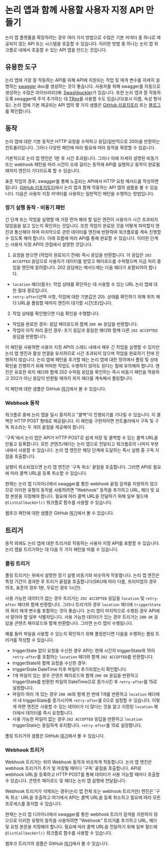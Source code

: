 <properties 
	pageTitle="논리 앱에 대한 API 만들기" 
	description="논리 앱과 함께 사용할 사용자 지정 API 만들기" 
	authors="jeffhollan" 
	manager="dwrede" 
	editor="" 
	services="logic-apps" 
	documentationCenter=""/>

<tags
	ms.service="logic-apps"
	ms.workload="integration"
	ms.tgt_pltfrm="na"
	ms.devlang="na"	
	ms.topic="article"
	ms.date="07/25/2016"
	ms.author="jehollan"/>
    
# 논리 앱과 함께 사용할 사용자 지정 API 만들기

논리 앱 플랫폼을 확장하려는 경우 여러 가지 방법으로 수많은 기본 커넥터 중 하나로 제공되지 않는 API 또는 시스템을 호출할 수 있습니다. 이러한 방법 중 하나는 논리 앱 워크플로 내에서 호출할 수 있는 API 앱을 만드는 것입니다.

## 유용한 도구

논리 앱에 가장 잘 작동하는 API를 위해 API에 지원되는 작업 및 매개 변수를 자세히 설명하는 [swagger](http://swagger.io) doc를 생성하는 것이 좋습니다. 사용자를 위해 swagger를 자동으로 생성하는 수많은 라이브러리(예: [Swashbuckle](https://github.com/domaindrivendev/Swashbuckle))가 있습니다. 또한 논리 앱과 잘 작동하도록 swagger에 주석 추가하는 데 [TRex](https://github.com/nihaue/TRex)를 사용할 수도 있습니다(표시 이름, 속성 형식 등). 논리 앱에 기본 제공되는 API 앱의 몇 가지 샘플은 [GitHub 리포지토리](http://github.com/logicappsio) 또는 [블로그](http://aka.ms/logicappsblog)를 확인합니다.

## 동작

논리 앱에 대한 기본 동작은 HTTP 요청을 수락하고 응답(일반적으로 200)을 반환하는 컨트롤러입니다. 그러나 다양한 패턴에 따라 필요에 따라 동작을 확장할 수 있습니다.

기본적으로 논리 앱 엔진은 1분 후 시간 초과됩니다. 그러나 아래 자세히 설명된 비동기 또는 webhook 패턴을 따라 시간이 오래 걸리는 동작에 API를 실행하고 동작이 완료될 때까지 엔진이 기다리도록 할 수 있습니다.

표준 작업의 경우, swagger를 통해 노출되는 API에서 HTTP 요청 메서드를 작성하면 됩니다. [GitHub 리포지토리](https://github.com/logicappsio)에서 논리 앱과 함께 작동하는 API 앱의 샘플을 볼 수 있습니다. 다음은 사용자 지정 커넥터를 사용하는 일반적인 패턴을 수행하는 방법입니다.

### 장기 실행 동작 - 비동기 패턴

긴 단계 또는 작업을 실행할 때 가장 먼저 해야 할 일은 엔진이 사용자가 시간 초과되지 않았음을 알고 있는지 확인하는 것입니다. 또한 작업이 완료된 것을 어떻게 파악할지 엔진과 통신해야 하며 마지막으로 관련 데이터를 엔진에 반환하여 워크플로를 계속 진행할 수 있도록 해야 합니다. 아래 흐름에 따라 API를 통해 완료할 수 있습니다. 이러한 단계는 사용자 지정 API의 관점에서 설명한 것입니다.

1. 요청을 받으면 (작업이 완료되기 전에) 즉시 응답을 반환합니다. 이 응답은 `202 ACCEPTED` 응답으로 사용자가 데이터를 받았고 페이로드를 수락했으며 지금 처리 중임을 엔진에 알려줍니다. 202 응답에는 메서드에는 다음 헤더가 포함되어야 합니다.
 * `location` 헤더(필수): 작업 상태를 확인하는 데 사용할 수 있는 URL 논리 앱에 대한 절대 경로입니다.
 * `retry-after`(선택 사항, 작업에 대한 기본값은 20). 상태를 확인하기 위해 위치 헤더 URL을 폴링할 때까지 엔진이 대기할 시간(초)입니다.

2. 작업 상태를 확인했으면 다음 확인을 수행합니다.
 * 작업을 완료한 경우: 응답 페이로드와 함께 `200 OK` 응답을 반환합니다.
 * 작업이 아직 처리 중인 경우: 초기 응답과 동일한 헤더와 함께 다른 `202 ACCEPTED` 응답을 반환합니다.

이 패턴을 사용하면 사용자 지정 API의 스레드 내에서 매우 긴 작업을 실행할 수 있지만 논리 앱 엔진과 활성 연결을 유지하므로 시간 초과되지 않으며 작업을 완료하기 전에 진행하지 않습니다. 논리 앱에 패턴을 추가할 때는 논리 앱에 대한 정의에서 폴링 및 상태 확인을 진행하기 위해 어떠한 작업도 수행하지 않아도 된다는 점에 유의해야 합니다. 엔진은 유효한 위치 헤더와 함께 202 수락됨 응답을 확인하는 즉시 비동기 패턴을 적용하고 202가 아닌 응답이 반환될 때까지 위치 헤더를 계속해서 폴링합니다.

이 패턴에 대한 샘플은 GitHub [여기](https://github.com/jeffhollan/LogicAppsAsyncResponseSample)에서 볼 수 있습니다.

### Webhook 동작

워크플로 중에 논리 앱을 일시 중지하고 "콜백"이 진행되기를 기다릴 수 있습니다. 이 콜백은 HTTP POST 형태로 제공됩니다. 이 패턴을 구현하려면 컨트롤러에서 구독 및 구독 취소라는 두 개의 끝점을 제공해야 합니다.

'구독'에서 논리 앱은 API가 HTTP POST로 쉽게 저장 및 콜백할 수 있는 콜백 URL을 만들고 등록합니다. 모든 콘텐츠/헤더는 논리 앱으로 전달되고 워크플로의 나머지 부분 내에서 사용할 수 있습니다. 논리 앱 엔진은 해당 단계에 도달하는 즉시 실행 중 구독 지점을 호출합니다.

실행이 취소되었으면 논리 앱 엔진은 '구독 취소' 끝점을 호출합니다. 그러면 API로 필요에 따라 콜백 URL을 등록 취소할 수 있습니다.

현재는 논리 앱 디자이너에서 swagger를 통한 webhook 끝점 검색을 지원하지 않으므로 이러한 유형의 동작을 사용하려면 "Webhook" 동작을 추가하고 URL, 헤더 및 요청 본문을 지정해야 합니다. 필요에 따라 콜백 URL을 전달하기 위해 일부 필드에 `@listCallbackUrl()` 워크플로 함수를 사용할 수 있습니다.

웹후크 패턴에 대한 샘플은 GitHub [여기](https://github.com/jeffhollan/LogicAppTriggersExample/blob/master/LogicAppTriggers/Controllers/WebhookTriggerController.cs)에서 볼 수 있습니다.

## 트리거

동작 외에도 논리 앱에 대한 트리거로 작동하는 사용자 지정 API를 포함할 수 있습니다. 논리 앱을 트리거하는 데 다음 두 가지 패턴을 따를 수 있습니다.

### 폴링 트리거

폴링 트리거는 위에서 설명한 장기 실행 비동기와 비슷하게 작동합니다. 논리 앱 엔진은 특정 기간이 경과한 후 트리거 끝점을 호출합니다(SKU에 따라 다름, 프리미엄의 경우 15초, 표준의 경우 1분, 무료인 경우 1시간).

사용 가능한 데이터가 없는 경우 트리거는 `202 ACCEPTED` 응답을 `location` 및 `retry-after` 헤더와 함께 반환합니다. 그러나 트리거의 경우 `location` 헤더에 `triggerState`의 쿼리 매개 변수를 포함하는 것이 좋습니다. 논리 앱이 마지막으로 수행된 경우 API에서 알아야 할 일부 식별자입니다. 사용 가능한 데이터가 있는 경우 트리거는 `200 OK` 응답을 콘텐츠 페이로드와 함께 반환합니다. 그러면 논리 앱이 수행됩니다.

예를 들어 파일을 사용할 수 있는지 확인하기 위해 폴링한다면 다음을 수행하는 폴링 트리거를 작성할 수 있습니다.

* triggerState 없이 요청을 수신한 경우 API는 현재 시간의 triggerState와 15의 `retry-after`를 포함하는 `location` 헤더와 함께 `202 ACCEPTED`를 반환합니다.
* triggerState와 함께 요청을 수신한 경우:
 * triggerState DateTime 이후 파일이 추가되었는지 확인합니다.
  * 1개 파일이 있는 경우 콘텐츠 페이로드와 함께 `200 OK` 응답을 반환하고 triggerState를 반환한 파일의 DateTime으로 증가시킨 후 `retry-after`를 15로 설정합니다.
  * 파일이 여러 개 있는 경우 `200 OK`와 함께 한 번에 1개를 반환하고 `location` 헤더에서 내 triggerState를 증가시키며 `retry-after`를 0으로 설정할 수 있습니다. 이렇게 하면 엔진은 사용할 수 있는 데이터가 더 많다는 것을 알고 지정된 `location` 헤더에서 데이터를 즉시 요청합니다.
  * 사용 가능한 파일이 없는 경우 `202 ACCEPTED` 응답을 반환하고 `location` triggerState는 동일하게 유지합니다. `retry-after`를 15로 설정합니다.

폴링 트리거의 샘플은 GitHub [여기](https://github.com/jeffhollan/LogicAppTriggersExample/tree/master/LogicAppTriggers)에서 볼 수 있습니다.

### Webhook 트리거

Webhook 트리거는 위의 Webhook 동작과 비슷하게 작동합니다. 논리 앱 엔진은 webhook 트리거가 추가 및 저장될 때마다 '구독' 끝점을 호출합니다. API로 webhook URL을 등록하고 HTTP POST를 통해 데이터가 사용 가능할 때마다 호출할 수 있습니다. 콘텐츠 페이로드 및 헤더는 논리 앱 실행에 전달됩니다.

Webhook 트리거가 삭제되는 경우(논리 앱 전체 또는 webhook 트리거만) 엔진은 '구독 취소' URL을 호출하고 여기에서 API는 콜백 URL을 등록 취소하고 필요에 따라 모든 프로세스를 중지할 수 있습니다.

현재는 논리 앱 디자이너에서 swagger를 통한 webhook 트리거 검색을 지원하지 않으므로 이러한 유형의 동작을 사용하려면 "Webhook" 트리거를 추가하고 URL, 헤더 및 요청 본문을 지정해야 합니다. 필요에 따라 콜백 URL을 전달하기 위해 일부 필드에 `@listCallbackUrl()` 워크플로 함수를 사용할 수 있습니다.

웹후크 트리거의 샘플은 GitHub [여기](https://github.com/jeffhollan/LogicAppTriggersExample/tree/master/LogicAppTriggers)에서 볼 수 있습니다.

<!---HONumber=AcomDC_0803_2016-->